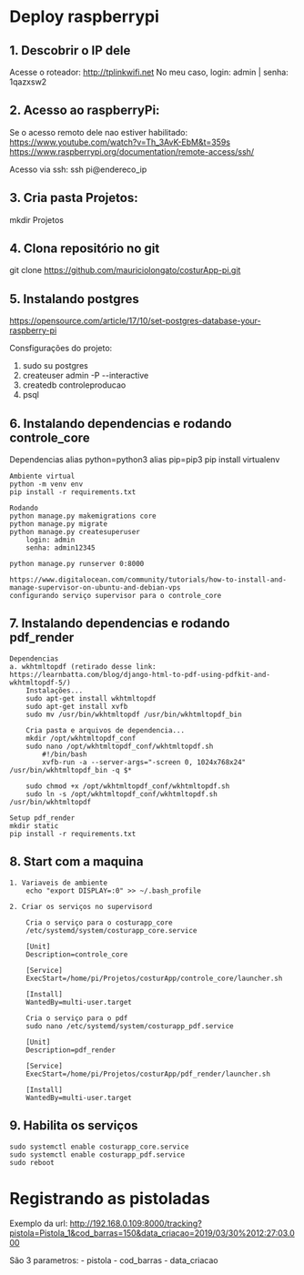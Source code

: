 # Deploy raspberrypi

## 1. Descobrir o IP dele

Acesse o roteador: http://tplinkwifi.net
No meu caso, login: admin | senha: 1qazxsw2


## 2. Acesso ao raspberryPi:

Se o acesso remoto dele nao estiver habilitado:
	https://www.youtube.com/watch?v=Th_3AvK-EbM&t=359s
	https://www.raspberrypi.org/documentation/remote-access/ssh/

Acesso via ssh: ssh pi@endereco_ip


## 3. Cria pasta Projetos:

mkdir Projetos


## 4. Clona repositório no git

git clone https://github.com/mauriciolongato/costurApp-pi.git


## 5. Instalando postgres

https://opensource.com/article/17/10/set-postgres-database-your-raspberry-pi

Consfigurações do projeto:
	
 1. sudo su postgres
 2. createuser admin -P --interactive
 3. createdb controleproducao
 4. psql

## 6. Instalando dependencias e rodando controle_core	
	
 Dependencias
	alias python=python3
	alias pip=pip3
	pip install virtualenv
 
	Ambiente virtual
	python -m venv env
	pip install -r requirements.txt

	Rodando
	python manage.py makemigrations core
	python manage.py migrate
	python manage.py createsuperuser
		login: admin
		senha: admin12345

	python manage.py runserver 0:8000

	https://www.digitalocean.com/community/tutorials/how-to-install-and-manage-supervisor-on-ubuntu-and-debian-vps
	configurando serviço supervisor para o controle_core

## 7. Instalando dependencias e rodando pdf_render

	Dependencias
	a. wkhtmltopdf (retirado desse link: https://learnbatta.com/blog/django-html-to-pdf-using-pdfkit-and-wkhtmltopdf-5/)
		Instalações...
		sudo apt-get install wkhtmltopdf
		sudo apt-get install xvfb
		sudo mv /usr/bin/wkhtmltopdf /usr/bin/wkhtmltopdf_bin
		
		Cria pasta e arquivos de dependencia...
		mkdir /opt/wkhtmltopdf_conf
		sudo nano /opt/wkhtmltopdf_conf/wkhtmltopdf.sh
			#!/bin/bash
			xvfb-run -a --server-args="-screen 0, 1024x768x24" /usr/bin/wkhtmltopdf_bin -q $*

		sudo chmod +x /opt/wkhtmltopdf_conf/wkhtmltopdf.sh
		sudo ln -s /opt/wkhtmltopdf_conf/wkhtmltopdf.sh  /usr/bin/wkhtmltopdf

	Setup pdf_render
	mkdir static
	pip install -r requirements.txt


## 8. Start com a maquina

	1. Variaveis de ambiente
		echo "export DISPLAY=:0" >> ~/.bash_profile

	2. Criar os serviços no supervisord

		Cria o serviço para o costurapp_core	
		/etc/systemd/system/costurapp_core.service

	   	[Unit]
		Description=controle_core

	   	[Service]
		ExecStart=/home/pi/Projetos/costurApp/controle_core/launcher.sh

	   	[Install]
		WantedBy=multi-user.target

 		Cria o serviço para o pdf
		sudo nano /etc/systemd/system/costurapp_pdf.service
		
		[Unit]
		Description=pdf_render
  
  		[Service]
		ExecStart=/home/pi/Projetos/costurApp/pdf_render/launcher.sh

  		[Install]
		WantedBy=multi-user.target

## 9. Habilita os serviços
	sudo systemctl enable costurapp_core.service
	sudo systemctl enable costurapp_pdf.service
	sudo reboot

# Registrando as pistoladas

Exemplo da url: http://192.168.0.109:8000/tracking?pistola=Pistola_1&cod_barras=150&data_criacao=2019/03/30%2012:27:03.000

São 3 parametros: 
	- pistola
	- cod_barras
	- data_criacao

